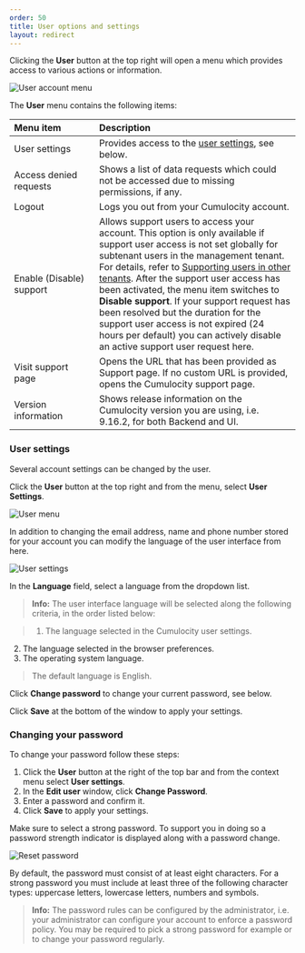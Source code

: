 ```yaml
---
order: 50
title: User options and settings
layout: redirect
---
```


Clicking the **User** button at the top right will open a menu which provides access to various actions or information.

<img src="/guides/images/users-guide/Overview/user-account-menu.png" alt="User account menu"  style="max-width: 60%">

The **User** menu contains the following items:

<table>
<col width = 150>
<thead>
<tr>
<th style="text-align:left">Menu item</th>
<th style="text-align:left">Description</th>
</tr>
</thead>
<tbody>
<tr>
<td style="text-align:left">User settings</td>
<td style="text-align:left">Provides access to the <a href="/guides/user-guide/overview#user-settings" class="no-ajaxy">user settings</a>, see below. </td>
</tr>
<tr>
<td style="text-align:left">Access denied requests</td>
<td style="text-align:left">Shows a list of data requests which could not be accessed due to missing permissions, if any. </td>
</tr>
<tr>
<td style="text-align:left">Logout</td>
<td style="text-align:left">Logs you out from your Cumulocity account. </td>
</tr>
<tr>
<td style="text-align:left">Enable (Disable) support</td>
<td style="text-align:left">Allows support users to access your account. This option is only available if support user access is not set globally for subtenant users in the management tenant. For details, refer to <a href="/guides/users-guide/enterprise-edition#users-in-other-tenants" class="no-ajaxy">Supporting users in other tenants</a>. After the support user access has been activated, the menu item switches to <strong>Disable support</strong>. If your support request has been resolved but the duration for the support user access is not expired (24 hours per default) you can actively disable an active support user request here.</td>
</tr>
<tr>
<td style="text-align:left">Visit support page</td>
<td style="text-align:left">Opens the URL that has been provided as Support page. If no custom URL is provided, opens the Cumulocity support page.</td>
</tr>
<tr>
<td style="text-align:left">Version information</td>
<td style="text-align:left">Shows release information on the Cumulocity version you are using, i.e. 9.16.2, for both Backend and UI. </td>
</tr>
</tbody>
</table>

### <a name="user-settings"></a>User settings

Several account settings can be changed by the user. 

Click the **User** button at the top right and from the menu, select **User Settings**. 

<img src="/guides/images/users-guide/overview-user-menu.png" alt="User menu"  style="max-width: 100%">

In addition to changing the email address, name and phone number stored for your account you can modify the language of the user interface from here. 

<img src="/guides/images/users-guide/overview-user-settings.png" alt="User settings"  style="max-width: 100%">

In the **Language** field, select a language from the dropdown list.

>**Info:** The user interface language will be selected along the following criteria, in the order listed below:

>1. The language selected in the Cumulocity user settings.
2. The language selected in the browser preferences.
3. The operating system language.

>The default language is English.

Click **Change password** to change your current password, see below.

Click **Save** at the bottom of the window to apply your settings.

### <a name="change-password"></a>Changing your password

To change your password follow these steps:

1. Click the **User** button at the right of the top bar and from the context menu select **User settings**. 
2. In the **Edit user** window, click **Change Password**.
3. Enter a password and confirm it.
4. Click **Save** to apply your settings.

Make sure to select a strong password. To support you in doing so a password strength indicator is displayed along with a password change. 

<img src="/guides/images/users-guide/overview-passwordstrength.png" alt="Reset password" style="max-width: 100%">

By default, the password must consist of at least eight characters. For a strong password you must include at least three of the following character types: uppercase letters, lowercase letters, numbers and symbols. 

> **Info:** The password rules can be configured by the administrator, i.e. your administrator can configure your account to enforce a password policy. You may be required to pick a strong password for example or to change your password regularly.
